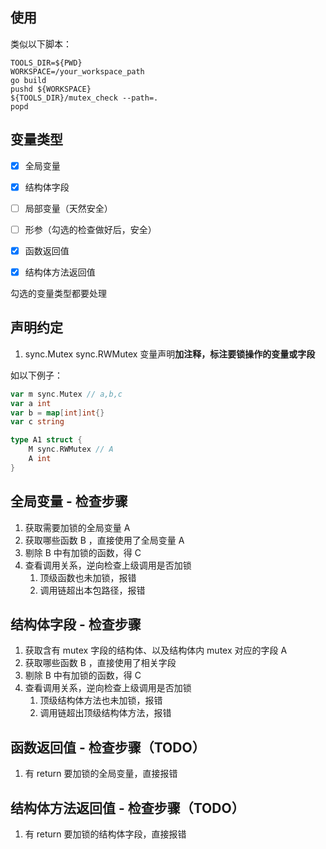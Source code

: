 ## 使用

类似以下脚本：

```shell
TOOLS_DIR=${PWD}
WORKSPACE=/your_workspace_path
go build
pushd ${WORKSPACE}
${TOOLS_DIR}/mutex_check --path=.
popd
```


## 变量类型

- [x] 全局变量
- [x] 结构体字段
- [ ] 局部变量（天然安全）
- [ ] 形参（勾选的检查做好后，安全）
- [x] 函数返回值
- [x] 结构体方法返回值


勾选的变量类型都要处理

## 声明约定

1. sync.Mutex sync.RWMutex 变量声明**加注释，标注要锁操作的变量或字段**

如以下例子：

```go
var m sync.Mutex // a,b,c
var a int
var b = map[int]int{}
var c string

type A1 struct {
	M sync.RWMutex // A
	A int
}
```


## 全局变量 - 检查步骤

1. 获取需要加锁的全局变量 A
2. 获取哪些函数 B ，直接使用了全局变量 A
3. 剔除 B 中有加锁的函数，得 C
4. 查看调用关系，逆向检查上级调用是否加锁
   1. 顶级函数也未加锁，报错
   2. 调用链超出本包路径，报错


## 结构体字段 - 检查步骤

1. 获取含有 mutex 字段的结构体、以及结构体内 mutex 对应的字段 A
2. 获取哪些函数 B ，直接使用了相关字段
3. 剔除 B 中有加锁的函数，得 C
4. 查看调用关系，逆向检查上级调用是否加锁
   1. 顶级结构体方法也未加锁，报错
   2. 调用链超出顶级结构体方法，报错

## 函数返回值 - 检查步骤（TODO）

1. 有 return 要加锁的全局变量，直接报错


## 结构体方法返回值 - 检查步骤（TODO）

1. 有 return 要加锁的结构体字段，直接报错

